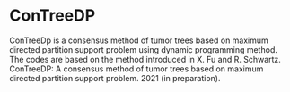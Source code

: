# ConTreeDP
ConTreeDp is a consensus method of tumor trees based on maximum directed partition support problem using dynamic programming method. The codes are based on the method introduced in X. Fu and R. Schwartz. ConTreeDP: A consensus method of tumor trees based on maximum directed partition support problem. 2021 (in preparation).
